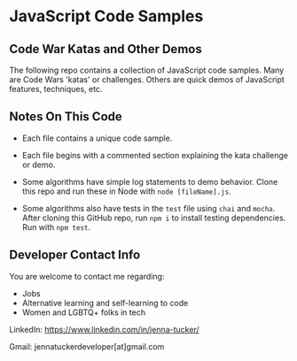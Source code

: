 # JavaScript Code Samples

## Code War Katas and Other Demos

The following repo contains a collection of JavaScript code samples. Many are Code Wars 'katas' or challenges. Others are quick demos of JavaScript features, techniques, etc.

## Notes On This Code

- Each file contains a unique code sample.

- Each file begins with a commented section explaining the kata challenge or demo.

- Some algorithms have simple log statements to demo behavior. Clone this repo and run these in Node with `node [fileName].js`.

- Some algorithms also have tests in the `test` file using `chai` and `mocha`. After cloning this GitHub repo, run `npm i` to install testing dependencies. Run with `npm test`.

## Developer Contact Info

You are welcome to contact me regarding:

- Jobs
- Alternative learning and self-learning to code
- Women and LGBTQ+ folks in tech

LinkedIn: https://www.linkedin.com/in/jenna-tucker/

Gmail: jennatuckerdeveloper[at]gmail.com
